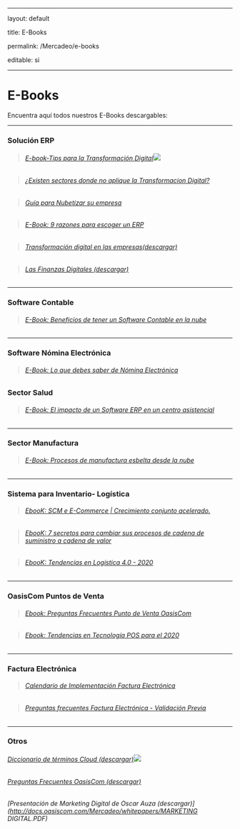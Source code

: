 ﻿---





layout: default





title: E-Books





permalink: /Mercadeo/e-books





editable: si





---











# E-Books





 





Encuentra aquí todos nuestros E-Books descargables:











------------------------------------------------------











### Solución ERP 













>###### [E-book-Tips para la Transformación Digital](http://docs.oasiscom.com/Mercadeo/e-books/ebook-tips-para-la-transformacion-digital.pdf)![](http://docs.oasiscom.com/Mercadeo/fichas/Gift_new100gif.gif)



>###### [¿Existen sectores donde no aplique la Transformacion Digital?](http://docs.oasiscom.com/Mercadeo/e-books/existen-sectores-donde-no-aplique-la-tranformacion-digital.pdf)





>###### [Guía para Nubetizar su empresa](http://docs.oasiscom.com/Mercadeo/fichas/E-book_Guia_para_nubetizar_su_empresa.pdf)





>###### [E-Book: 9 razones para escoger un ERP](http://docs.oasiscom.com/Mercadeo/fichas/E-BOOK-9-razones-para-escoger-un-erp.pdf)





>###### [Transformación digital en las empresas(descargar)](http://docs.oasiscom.com/Mercadeo/whitepapers/Brochure_Transformacion_Digital_06062017_01.pdf)





>###### [Las Finanzas Digitales (descargar)](http://docs.oasiscom.com/Mercadeo/whitepapers/Las_finanzas_digitales.pdf)

















---





### Software Contable





>###### [E-Book: Beneficios de tener un Software Contable en la nube](http://docs.oasiscom.com/Mercadeo/e-books/Beneficios-de-tener-software-contable.pdf)











---

### Software Nómina Electrónica 











>###### [E-Book: Lo que debes saber de Nómina Electrónica](http://docs.oasiscom.com/Mercadeo/e-books/e-book-nomina-electronica.pdf)





### Sector Salud











>###### [E-Book: El impacto de un Software ERP en un centro asistencial](http://docs.oasiscom.com/Mercadeo/fichas/EBook-Salud-El-impacto-de-un-software-Erp-en-un-centro-asistencial.pdf)











---





### Sector Manufactura 











>###### [E-Book: Procesos de manufactura esbelta desde la nube](http://docs.oasiscom.com/Mercadeo/e-books/ebook-manufactura-esbelta.pdf)











---





### Sistema para Inventario- Logística







>###### [EbooK: SCM e E-Commerce | Crecimiento conjunto acelerado.](http://docs.oasiscom.com/Mercadeo/e-books/Ebook-SCM-E-commerce.pdf)



>###### [EbooK: 7 secretos para cambiar sus procesos de cadena de suministro a cadena de valor](http://docs.oasiscom.com/Mercadeo/e-books/E-book-logistica-7-secretos-para-cambiar-su-cadena-de-suministro-a-cadena-valor-2019.pdf)





>###### [EbooK: Tendencias en Logística 4.0 - 2020](http://docs.oasiscom.com/Mercadeo/e-books/Ebook-tendencias-logistica-2020.pdf)





---





### OasisCom Puntos de Venta





>###### [Ebook: Preguntas Frecuentes Punto de Venta OasisCom](http://docs.oasiscom.com/Mercadeo/e-books/e-book-preguntas-frecuentes-punto-de-venta-oasiscom.pdf)  





>###### [Ebook: Tendencias en Tecnología POS para el 2020](http://docs.oasiscom.com/Mercadeo/e-books/tendencias-pos-ebook.pdf)











---





### Factura Electrónica



>###### [Calendario de Implementación Factura Electrónica](http://docs.oasiscom.com/Mercadeo/e-books/calendario-factura-electronica.pdf) 







>###### [Preguntas frecuentes Factura Electrónica - Validación Previa](http://docs.oasiscom.com/Mercadeo/e-books/Preguntas-frecuentes-factura-electronica-validacion-previa.pdf) 











---





### Otros











###### [Diccionario de términos Cloud  (descargar)](http://docs.oasiscom.com/Mercadeo/e-books/diccionario-terminos-cloud.pdf)![](http://docs.oasiscom.com/Mercadeo/fichas/Gift_new100gif.gif)

###### [Preguntas Frecuentes OasisCom  (descargar)](http://docs.oasiscom.com/Mercadeo/e-books/preguntas-frecuentes-general.pdf)

###### [Presentación de Marketing Digital de Oscar Auza  (descargar)](http://docs.oasiscom.com/Mercadeo/whitepapers/MARKETING DIGITAL.PDF)











